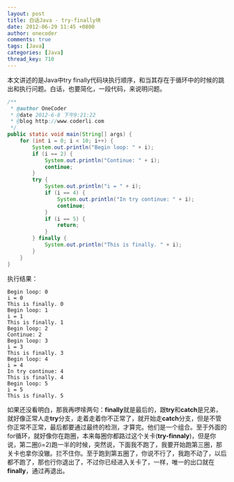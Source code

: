 ```yaml
---
layout: post
title: 白话Java - try-finally块
date: 2012-06-29 11:45 +0800
author: onecoder
comments: true
tags: [Java]
categories: [Java]
thread_key: 710
---
```


本文讲述的是Java中try finally代码块执行顺序，和当其存在于循环中的时候的跳出和执行问题。白话，也要简化，一段代码，来说明问题。

```java
/**
 * @author OneCoder
 * @date 2012-6-8 下午9:21:22
 * @blog http://www.coderli.com
 */
public static void main(String[] args) {
    for (int i = 0; i < 10; i++) {
        System.out.println("Begin loop: " + i);
        if (i == 2) {
            System.out.println("Continue: " + i);
            continue;
        }
        try {
            System.out.println("i = " + i);
            if (i == 4) {
                System.out.println("In try continue: " + i);
                continue;
            }
            if (i == 5) {
                return;
            }
        } finally {
            System.out.println("This is finally. " + i);
        }
    }
}
```

执行结果：

```text
Begin loop: 0
i = 0
This is finally. 0
Begin loop: 1
i = 1
This is finally. 1
Begin loop: 2
Continue: 2
Begin loop: 3
i = 3
This is finally. 3
Begin loop: 4
i = 4
In try continue: 4
This is finally. 4
Begin loop: 5
i = 5
This is finally. 5
```

如果还没看明白，那我再啰嗦两句：**finally**就是最后的，跟**try**和**catch**是兄弟，就好像正常人走**try**分支，走着走着你不正常了，就开始走**catch**分支，但是不管你正常不正常，最后都要通过最终的检测，才算完。他们是一个组合。至于外面的for循环，就好像你在跑圈，本来每圈你都路过这个关卡(**try-finnaly**)，但是你说，第二圈(i=2)跑一半的时候，突然说，下面我不跑了，我要开始跑第三圈，那关卡也拿你没辙。拦不住你。至于跑到第五圈了，你说不行了，我跑不动了，以后都不跑了，那也行你退出了，不过你已经进入关卡了，一样，唯一的出口就在**finally**，通过再退出。
